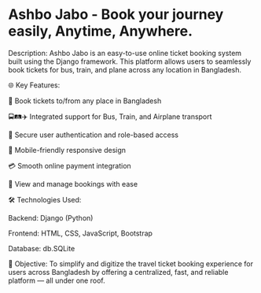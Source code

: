# Ashbo Jabo - Book your journey easily, Anytime, Anywhere.

Description: 
Ashbo Jabo is an easy-to-use online ticket booking system built using the Django framework. This platform allows users to seamlessly book tickets for bus, train, and plane across any location in Bangladesh.

🌐 Key Features:

📍 Book tickets to/from any place in Bangladesh

🚍🛤️✈️ Integrated support for Bus, Train, and Airplane transport

🔐 Secure user authentication and role-based access

📱 Mobile-friendly responsive design

💳 Smooth online payment integration

📅 View and manage bookings with ease

🛠️ Technologies Used:

Backend: Django (Python)

Frontend: HTML, CSS, JavaScript, Bootstrap

Database: db.SQLite 

🎯 Objective:
To simplify and digitize the travel ticket booking experience for users across Bangladesh by offering a centralized, fast, and reliable platform — all under one roof.